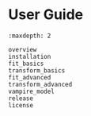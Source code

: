 # User Guide

```{toctree}
:maxdepth: 2

overview
installation
fit_basics
transform_basics
fit_advanced
transform_advanced
vampire_model
release
license
```
